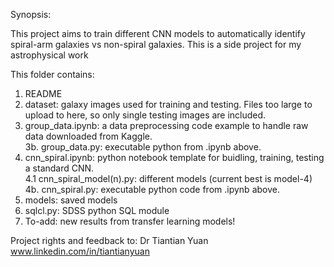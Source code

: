 Synopsis:

This project aims to train different CNN  models to automatically identify spiral-arm galaxies vs non-spiral galaxies. 
This is a side project for my astrophysical work <br/>


This folder contains:<br/>

1. README<br/>
2. dataset: galaxy images used for training and testing. Files too large to upload to here, so only single testing images are included. <br/>
3. group_data.ipynb: a data preprocessing code example to handle raw data downloaded from Kaggle.<br/>
3b. group_data.py:  executable python from .ipynb above.<br/>
4. cnn_spiral.ipynb: python  notebook template for buidling, training, testing a standard CNN.<br/>
4.1 cnn_spiral_model(n).py:  different models (current best is model-4) <br/>
4b. cnn_spiral.py: executable python code from .ipynb above. 
5. models: saved models
6. sqlcl.py: SDSS python SQL module
7. To-add: new results from transfer learning models! 

Project rights and feedback to: Dr Tiantian Yuan<br/>
www.linkedin.com/in/tiantianyuan                                                                     
